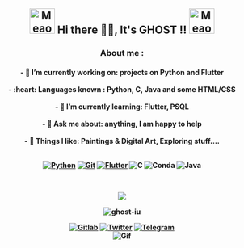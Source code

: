 <p align="center">
<h2 align="center"> <img src="https://i.imgur.com/veZrcC7.gif" alt="Meaow" width="50" /> Hi there  👋🏻, It's GHOST !!  <img src="https://i.imgur.com/veZrcC7.gif" alt="Meaow" width="50" /> </h2>
</p>
<p align="center">
  <h3 align="center"> About me : </h3>
  <h4 align="center"> 
  - 🔭 I’m currently working on: projects on Python and Flutter <br> <br>
  - :heart: Languages known : Python, C, Java and some HTML/CSS <br> <br>
  - 🌱 I’m currently learning: Flutter, PSQL <br> <br>
  - 💬 Ask me about: anything, I am happy to help <br>  <br> 
  - 💜 Things I like: Paintings & Digital Art, Exploring stuff.... <br> <br>
  </p>
  

  [![Python](https://img.shields.io/badge/Python-14354C?style=for-the-badge&logo=python&logoColor=white)](https://www.python.org)
  [![Git](https://img.shields.io/badge/Git-F05032?style=for-the-badge&logo=git&logoColor=white)](https://git-scm.com/)
  [![Flutter](https://img.shields.io/badge/Flutter-316192?style=for-the-badge&logo=flutter&logoColor=white)](https://flutter.dev/)
  ![C](https://img.shields.io/badge/C-00599C?style=for-the-badge&logo=C&logoColor=white)
  ![Conda](https://img.shields.io/badge/conda-342B029.svg?&style=for-the-badge&logo=anaconda&logoColor=white)
  ![Java](https://img.shields.io/badge/Java-ED8B00?style=for-the-badge&logo=java&logoColor=white)


<br/>

<p align="center">
  <a href="https://github.com/Ghost-IU/github-readme-streak-stats">
    <img src="https://github-readme-streak-stats.herokuapp.com/?user=Ghost-IU&theme=nightowl">
  </a>



<p align="center"> <img src="https://komarev.com/ghpvc/?username=Ghost-IU&label=PROFILE+VIEWS&color=0e75b6&color=blueviolet" alt="ghost-iu" />


[![Gitlab](https://img.shields.io/badge/GitLab-330F63?style=for-the-badge&logo=gitlab&logoColor=white)](https://gitlab.com/Ghost-IU)
[![Twitter](https://img.shields.io/badge/Twitter-1DA1F2?style=for-the-badge&logo=twitter&logoColor=white)](https://twitter.com/ghost_iu)
[![Telegram](https://img.shields.io/badge/Telegram-2CA5E0?style=for-the-badge&logo=telegram&logoColor=white)](https://t.me/Ghostblade_xD)
<br>
![Gif](https://media.tenor.com/images/4173bec0452ff69a4002206c9471e73a/tenor.gif)

